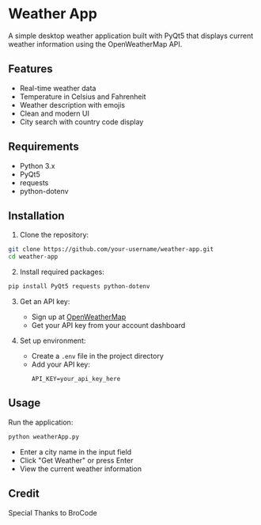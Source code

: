 # Weather App

A simple desktop weather application built with PyQt5 that displays current weather information using the OpenWeatherMap API.

## Features
- Real-time weather data
- Temperature in Celsius and Fahrenheit
- Weather description with emojis
- Clean and modern UI
- City search with country code display

## Requirements
- Python 3.x
- PyQt5
- requests
- python-dotenv

## Installation
1. Clone the repository:
```bash
git clone https://github.com/your-username/weather-app.git
cd weather-app
```

2. Install required packages:
```bash
pip install PyQt5 requests python-dotenv
```

3. Get an API key:
   - Sign up at [OpenWeatherMap](https://openweathermap.org/)
   - Get your API key from your account dashboard

4. Set up environment:
   - Create a `.env` file in the project directory
   - Add your API key:
     ```
     API_KEY=your_api_key_here
     ```

## Usage
Run the application:
```bash
python weatherApp.py
```

- Enter a city name in the input field
- Click "Get Weather" or press Enter
- View the current weather information

## Credit
Special Thanks to BroCode
